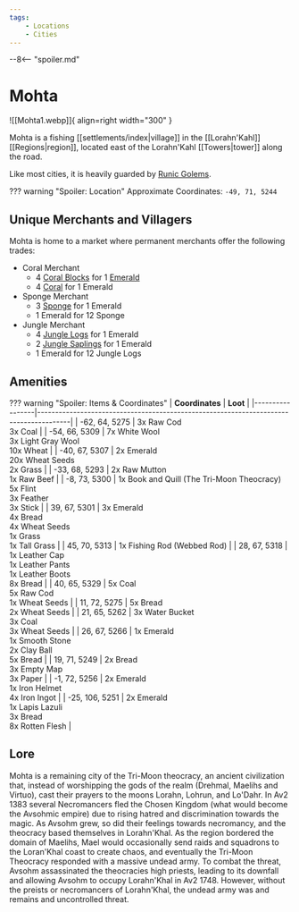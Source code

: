 ```yaml
---
tags:
    - Locations
    - Cities
---
```


--8<-- "spoiler.md"

# Mohta

![[Mohta1.webp]]{ align=right width="300" }

Mohta is a fishing [[settlements/index|village]] in the [[Lorahn'Kahl]] [[Regions|region]], located east of the Lorahn'Kahl [[Towers|tower]] along the road.

Like most cities, it is heavily guarded by [Runic Golems](https://minecraft.gamepedia.com/Iron_Golem).

??? warning "Spoiler: Location"
	Approximate Coordinates: `-49, 71, 5244`

## Unique Merchants and Villagers

Mohta is home to a market where permanent merchants offer the following trades:

- Coral Merchant
    - 4 [Coral Blocks](https://minecraft.gamepedia.com/Coral_Block) for 1 [Emerald](https://minecraft.gamepedia.com/Emerald)
    - 4 [Coral](https://minecraft.gamepedia.com/Coral) for 1 Emerald
- Sponge Merchant
    - 3 [Sponge](https://minecraft.gamepedia.com/Sponge) for 1 Emerald
    - 1 Emerald for 12 Sponge
- Jungle Merchant
    - 4 [Jungle Logs](https://minecraft.gamepedia.com/Log) for 1 Emerald
    - 2 [Jungle Saplings](https://minecraft.gamepedia.com/Sapling) for 1 Emerald
    - 1 Emerald for 12 Jungle Logs


## Amenities

??? warning "Spoiler: Items & Coordinates"
	| **Coordinates** | **Loot**                                                                              |
	|-----------------|---------------------------------------------------------------------------------------|
	| -62, 64, 5275   | 3x Raw Cod <br>3x Coal                                                                |
	| -54, 66, 5309   | 7x White Wool <br>3x Light Gray Wool <br>10x  Wheat                                   |
	| -40, 67, 5307   | 2x Emerald <br>20x Wheat Seeds <br>2x Grass                                           |
	| -33, 68, 5293   | 2x Raw Mutton <br>1x Raw Beef                                                         |
	| -8, 73, 5300    | 1x Book and Quill (The Tri-Moon Theocracy) <br>5x Flint <br>3x Feather <br>3x Stick   |
	| 39, 67, 5301    | 3x Emerald <br>4x Bread <br>4x Wheat Seeds <br>1x Grass <br>1x Tall Grass             |
	| 45, 70, 5313    | 1x Fishing Rod (Webbed Rod)                                                           |
	| 28, 67, 5318    | 1x Leather Cap <br>1x Leather Pants <br>1x Leather Boots <br>8x Bread                 |
	| 40, 65, 5329    | 5x Coal <br>5x Raw Cod <br>1x Wheat Seeds                                             |
	| 11, 72, 5275    | 5x Bread <br>2x Wheat Seeds                                                           |
	| 21, 65, 5262    | 3x Water Bucket <br>3x Coal <br>3x Wheat Seeds                                        |
	| 26, 67, 5266    | 1x Emerald <br>1x Smooth Stone <br>2x Clay Ball <br>5x Bread                          |
	| 19, 71, 5249    | 2x Bread <br>3x Empty Map <br>3x Paper                                                |
	| -1, 72, 5256    | 2x Emerald <br>1x Iron Helmet <br>4x Iron Ingot                                       |
	| -25, 106, 5251  | 2x Emerald <br>1x Lapis Lazuli <br>3x Bread <br>8x Rotten Flesh                       |


## Lore

Mohta is a remaining city of the Tri-Moon theocracy, an ancient civilization that, instead of worshipping the gods of the realm (Drehmal, Maelihs and Virtuo), cast their prayers to the moons Lorahn, Lohrun, and Lo'Dahr. In Av2 1383 several Necromancers fled the Chosen Kingdom (what would become the Avsohmic empire) due to rising hatred and discrimination towards the magic. As Avsohm grew, so did their feelings towards necromancy, and the theocracy based themselves in Lorahn'Khal. As the region bordered the domain of Maelihs, Mael would occasionally send raids and squadrons to the Loran'Khal coast to create chaos, and eventually the Tri-Moon Theocracy responded with a massive undead army. To combat the threat, Avsohm assassinated the theocracies high priests, leading to its downfall and allowing Avsohm to occupy Lorahn'Khal in Av2 1748. However, without the preists or necromancers of Lorahn'Khal, the undead army was and remains and uncontrolled threat.

